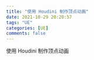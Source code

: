 ```yaml
---
title: "使用 Houdini 制作顶点动画"
date: 2021-10-29 20:20:57
tags: "UE"
categories: [UE]
comments: false
---
```


使用 Houdini 制作顶点动画
<!-- more -->

